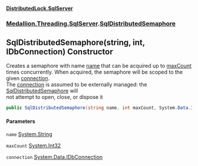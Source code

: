 #### [DistributedLock.SqlServer](README.md 'README')
### [Medallion.Threading.SqlServer](Medallion.Threading.SqlServer.md 'Medallion.Threading.SqlServer').[SqlDistributedSemaphore](SqlDistributedSemaphore.md 'Medallion.Threading.SqlServer.SqlDistributedSemaphore')

## SqlDistributedSemaphore(string, int, IDbConnection) Constructor

Creates a semaphore with name [name](SqlDistributedSemaphore..ctor.BXWZBo51Xli5HcVudj4PPQ.md#Medallion.Threading.SqlServer.SqlDistributedSemaphore.SqlDistributedSemaphore(string,int,System.Data.IDbConnection).name 'Medallion.Threading.SqlServer.SqlDistributedSemaphore.SqlDistributedSemaphore(string, int, System.Data.IDbConnection).name') that can be acquired up to [maxCount](SqlDistributedSemaphore..ctor.BXWZBo51Xli5HcVudj4PPQ.md#Medallion.Threading.SqlServer.SqlDistributedSemaphore.SqlDistributedSemaphore(string,int,System.Data.IDbConnection).maxCount 'Medallion.Threading.SqlServer.SqlDistributedSemaphore.SqlDistributedSemaphore(string, int, System.Data.IDbConnection).maxCount')   
times concurrently. When acquired, the semaphore will be scoped to the given [connection](SqlDistributedSemaphore..ctor.BXWZBo51Xli5HcVudj4PPQ.md#Medallion.Threading.SqlServer.SqlDistributedSemaphore.SqlDistributedSemaphore(string,int,System.Data.IDbConnection).connection 'Medallion.Threading.SqlServer.SqlDistributedSemaphore.SqlDistributedSemaphore(string, int, System.Data.IDbConnection).connection').   
The [connection](SqlDistributedSemaphore..ctor.BXWZBo51Xli5HcVudj4PPQ.md#Medallion.Threading.SqlServer.SqlDistributedSemaphore.SqlDistributedSemaphore(string,int,System.Data.IDbConnection).connection 'Medallion.Threading.SqlServer.SqlDistributedSemaphore.SqlDistributedSemaphore(string, int, System.Data.IDbConnection).connection') is assumed to be externally managed: the [SqlDistributedSemaphore](SqlDistributedSemaphore.md 'Medallion.Threading.SqlServer.SqlDistributedSemaphore') will   
not attempt to open, close, or dispose it

```csharp
public SqlDistributedSemaphore(string name, int maxCount, System.Data.IDbConnection connection);
```
#### Parameters

<a name='Medallion.Threading.SqlServer.SqlDistributedSemaphore.SqlDistributedSemaphore(string,int,System.Data.IDbConnection).name'></a>

`name` [System.String](https://docs.microsoft.com/en-us/dotnet/api/System.String 'System.String')

<a name='Medallion.Threading.SqlServer.SqlDistributedSemaphore.SqlDistributedSemaphore(string,int,System.Data.IDbConnection).maxCount'></a>

`maxCount` [System.Int32](https://docs.microsoft.com/en-us/dotnet/api/System.Int32 'System.Int32')

<a name='Medallion.Threading.SqlServer.SqlDistributedSemaphore.SqlDistributedSemaphore(string,int,System.Data.IDbConnection).connection'></a>

`connection` [System.Data.IDbConnection](https://docs.microsoft.com/en-us/dotnet/api/System.Data.IDbConnection 'System.Data.IDbConnection')